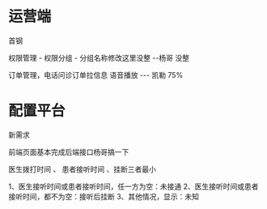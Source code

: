 # 运营端

首钢

权限管理 - 权限分组 - 分组名称修改这里没整  --杨哥 没整

订单管理，电话问诊订单拉信息  语音播放   --- 凯勒 75%



# 配置平台

新需求

前端页面基本完成后端接口杨哥搞一下







医生拨打时间 、 患者接听时间 、挂断三者最小

1、医生接听时间或患者接听时间，任一方为空：未接通
2、医生接听时间或患者接听时间，都不为空：接听后挂断
3、其他情况，显示：未知